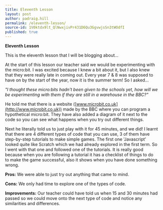 ```yaml
---
title: Eleventh Lesson
layout: post
author: padraig.hill
permalink: /eleventh-lesson/
source-id: 1V0ktdx9lt_QlNwxjivPr431D6Qu3GgvwjsSn3tWOdfI
published: true
---
```

**Eleventh Lesson**

This is the eleventh lesson that I will be blogging about…

At the start of this lesson our teacher said we would be experimenting with the micro:bit. I was excited because I knew a bit about it, but I also knew that they were really late in coming out. Every year 7 & 8 was supposed to have on by the start of the year, now it is the summer term! So I asked…

*"I thought these micro:bits hadn't been given to the schools yet, how will we be experimenting with them if they are still in a warehouse in the BBC?"*

He told me that there is a website ([www.microbit.co.uk](http://www.microbit.co.uk)) made by the BBC where you can program a hypothetical micro:bit. They have also added a diagram of it next to the code so you can see what happens when you try out different things. 

Next he literally told us to just play with it for 45 minutes, and we did! I learnt that there are 4 different types of code that you can use, 3 of them have step-by-step tutorials to make simple games. The first one 'Javascript' looked quite like Scratch which we had already explored in the first term. So I went with that one and followed one of the tutorials. It is really good because when you are following a tutorial it has a checklist of things to do to make the game successful, also it shows when you have done something wrong.

**Pros:** We were able to just try out anything that came to mind.

**Cons:** We only had time to explore one of the types of code.

**Improvements:** Our teacher could have told us when 15 and 30 minutes had passed so we could move onto the next type of code and notice any similarities and differences.

